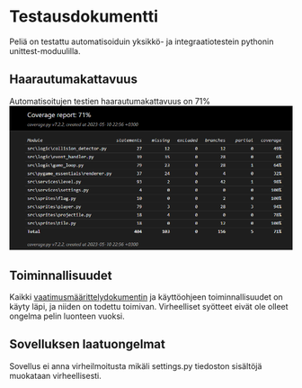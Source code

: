 # Testausdokumentti

Peliä on testattu automatisoiduin yksikkö- ja integraatiotestein pythonin unittest-moduulilla.

## Haarautumakattavuus

Automatisoitujen testien haarautumakattavuus on 71%
![](./kuvat/haarautumakattavuus.png)

## Toiminnallisuudet

Kaikki [vaatimusmäärittelydokumentin](https://github.com/Robomarti/harjoitustyo/blob/master/dokumentaatio/vaatimusmaarittely.md) ja käyttöohjeen toiminnallisuudet on käyty läpi, ja niiden on todettu toimivan. Virheelliset syötteet eivät ole olleet ongelma pelin luonteen vuoksi.

## Sovelluksen laatuongelmat

Sovellus ei anna virheilmoitusta mikäli settings.py tiedoston sisältöjä muokataan virheellisesti.